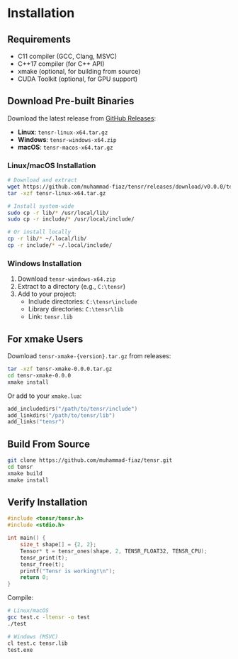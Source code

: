 # Installation

## Requirements

- C11 compiler (GCC, Clang, MSVC)
- C++17 compiler (for C++ API)
- xmake (optional, for building from source)
- CUDA Toolkit (optional, for GPU support)

## Download Pre-built Binaries

Download the latest release from [GitHub Releases](https://github.com/muhammad-fiaz/tensr/releases):

- **Linux**: `tensr-linux-x64.tar.gz`
- **Windows**: `tensr-windows-x64.zip`
- **macOS**: `tensr-macos-x64.tar.gz`

### Linux/macOS Installation

```bash
# Download and extract
wget https://github.com/muhammad-fiaz/tensr/releases/download/v0.0.0/tensr-linux-x64.tar.gz
tar -xzf tensr-linux-x64.tar.gz

# Install system-wide
sudo cp -r lib/* /usr/local/lib/
sudo cp -r include/* /usr/local/include/

# Or install locally
cp -r lib/* ~/.local/lib/
cp -r include/* ~/.local/include/
```

### Windows Installation

1. Download `tensr-windows-x64.zip`
2. Extract to a directory (e.g., `C:\tensr`)
3. Add to your project:
   - Include directories: `C:\tensr\include`
   - Library directories: `C:\tensr\lib`
   - Link: `tensr.lib`

## For xmake Users

Download `tensr-xmake-{version}.tar.gz` from releases:

```bash
tar -xzf tensr-xmake-0.0.0.tar.gz
cd tensr-xmake-0.0.0
xmake install
```

Or add to your `xmake.lua`:

```lua
add_includedirs("/path/to/tensr/include")
add_linkdirs("/path/to/tensr/lib")
add_links("tensr")
```

## Build From Source

```bash
git clone https://github.com/muhammad-fiaz/tensr.git
cd tensr
xmake build
xmake install
```

## Verify Installation

```c
#include <tensr/tensr.h>
#include <stdio.h>

int main() {
    size_t shape[] = {2, 2};
    Tensor* t = tensr_ones(shape, 2, TENSR_FLOAT32, TENSR_CPU);
    tensr_print(t);
    tensr_free(t);
    printf("Tensr is working!\n");
    return 0;
}
```

Compile:

```bash
# Linux/macOS
gcc test.c -ltensr -o test
./test

# Windows (MSVC)
cl test.c tensr.lib
test.exe
```
